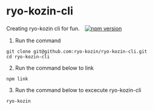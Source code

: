 # ryo-kozin-cli
Creating ryo-kozin cli for fun.　[![npm version](https://badge.fury.io/js/@ryo-kozin%2Fryo-kozin-cli.svg)](https://badge.fury.io/js/@ryo-kozin%2Fryo-kozin-cli)
1. Run the command
```
git clone git@github.com:ryo-kozin/ryo-kozin-cli.git
cd ryo-kozin-cli
```

2. Run the command below to link
```
npm link
```


3. Run the command below to excecute ryo-kozin-cli
```
ryo-kozin
```
